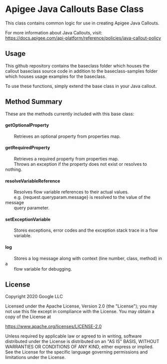 # Apigee Java Callouts Base Class

This class contains common logic for use in creating Apigee Java Callouts.

For more information about Java Callouts, visit:
https://docs.apigee.com/api-platform/reference/policies/java-callout-policy

## Usage

This github repository contains the baseclass folder which houses the callout
baseclass source code in addition to the baseclass-samples folder which
houses usage examples for the baseclass.

To use these functions, simply extend the base class in your Java callout.

## Method Summary

These are the methods currently included with this base class:

#### getOptionalProperty
  Retrieves an optional property from properties map.
#### getRequiredProperty
  Retrieves a required property from properties map.  
  Throws an exception if the property does not exist or resolves to nothing.
#### resolveVariableReference
  Resolves flow variable references to their actual values.  
  e.g. {request.queryparam.message} is resolved to the value of the message  
  query parameter.
#### setExceptionVariable
  Stores exceptions, error codes and the exception stack trace in a flow  
  variable.
#### log
  Stores a log message along with context (line number, class, method) in a  
  flow variable for debugging.

## License
Copyright 2020 Google LLC

Licensed under the Apache License, Version 2.0 (the "License");
you may not use this file except in compliance with the License.
You may obtain a copy of the License at

   https://www.apache.org/licenses/LICENSE-2.0

Unless required by applicable law or agreed to in writing, software
distributed under the License is distributed on an "AS IS" BASIS,
WITHOUT WARRANTIES OR CONDITIONS OF ANY KIND, either express or implied.
See the License for the specific language governing permissions and
limitations under the License.